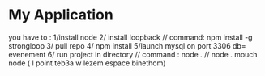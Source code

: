 # My Application

you have to : 
1/install node
2/ install loopback // command:  npm install -g strongloop
3/ pull repo
4/ npm install
5/launch mysql on port 3306 db= evenement
6/ run project in directory // command : node .
// node . mouch node ( l point teb3a w lezem espace binethom)
